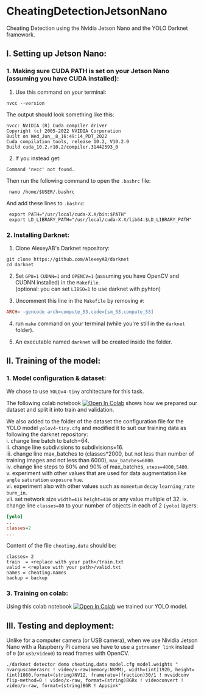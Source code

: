 # CheatingDetectionJetsonNano
Cheating Detection using the Nvidia Jetson Nano and the YOLO Darknet framework.


## I. Setting up Jetson Nano:
### 1. Making sure CUDA PATH is set on your Jetson Nano (assuming you have CUDA installed):
1. Use this command on your terminal:
```Shell
nvcc --version
```
   The output should look something like this:
```Shell
nvcc: NVIDIA (R) Cuda compiler driver
Copyright (c) 2005-2022 NVIDIA Corporation
Built on Wed_Jun__8_16:49:14_PDT_2022
Cuda compilation tools, release 10.2, V10.2.0
Build cuda_10.2.r10.2/compiler.31442593_0
```
2. If you instead get:
```Shell
Command 'nvcc' not found.
```
   Then run the following command to open the ```.bashrc``` file:
```Shell
 nano /home/$USER/.bashrc
```
And add these lines to ```.bashrc```:
```Vim
 export PATH="/usr/local/cuda-X.X/bin:$PATH"
 export LD_LIBRARY_PATH="/usr/local/cuda-X.X/lib64:$LD_LIBRARY_PATH"
```
### 2. Installing Darknet:
1. Clone AlexeyAB's Darknet repository:

```Shell
git clone https://github.com/AlexeyAB/darknet
cd darknet
```

2. Set ```GPU=1``` ```CUDNN=1``` and ```OPENCV=1``` (assuming you have OpenCV and CUDNN installed) in the ```Makefile```.  
   (optional: you can set ```LIBSO=1``` to use darknet with pyhton)

4. Uncomment this line in the ```Makefile``` by removing ```#```:
```Makefile
ARCH= -gencode arch=compute_53,code=[sm_53,compute_53]
```

4. run ```make``` command on your terminal (while you're still in the ```darknet``` folder).

5. An executable named ```darknet``` will be created inside the folder.

## II. Training of the model:
### 1. Model configuration & dataset:
We chose to use ```YOLOv4-tiny``` architecture for this task.  

The following colab notebook [![Open In Colab](https://colab.research.google.com/assets/colab-badge.svg)](https://colab.research.google.com/drive/1G188PEVGwdTbPvotCFRM_l2mluUhShwy#scrollTo=Xx5PnGZCz3fy/) shows how we prepared our dataset and split it into train and validation.  

We also added to the folder of the dataset the configuration file for the YOLO model ```yolov4-tiny.cfg``` and modified it to suit our training data as following the darknet repository:  
i. change line batch to batch=64.  
ii. change line subdivisions to subdivisions=16.  
iii. change line max_batches to (classes*2000, but not less than number of training images and not less than 6000), ```max_batches=6000```.  
iv. change line steps to 80% and 90% of max_batches, ```steps=4800,5400```.  
v. experiment with other values that are used for data augmentation like ```angle``` ```saturation``` ```exposure``` ```hue```.  
vi. experiment also with other values such as ```momentum``` ```decay``` ```learning_rate``` ```burn_in```.  
vii. set network size ```width=416``` ```height=416``` or any value multiple of 32.
ix. change line ```classes=80``` to your number of objects in each of 2 ```[yolo]``` layers:

```cfg
[yolo]
...
classes=2
...
```


Content of the file ```cheating.data``` should be:
```Vim
classes= 2
train  = <replace with your path>/train.txt
valid = <replace with your path>/valid.txt
names = cheating.names
backup = backup
```


### 3. Training on colab:
Using this colab notebook [![Open In Colab](https://colab.research.google.com/assets/colab-badge.svg)](https://colab.research.google.com/drive/1D4iJc1YrJQu-HGLapft7IjGYrwMHJVOH/) we trained our YOLO model.


## III. Testing and deployment:
Unlike for a computer camera (or USB camera), when we use Nividia Jetson Nano with a Raspberry Pi camera we have to use a ```gstreamer link``` instead of ```0``` (or ```usb/video0```) to read frames with OpenCV.

```Shell
./darknet detector demo cheating.data model.cfg model.weights " nvarguscamerasrc ! video/x-raw(memory:NVMM), width=(int)1920, height=(int)1080,format=(string)NV12, framerate=(fraction)30/1 ! nvvidconv flip-method=0 ! video/x-raw, format=(string)BGRx ! videoconvert ! video/x-raw, format=(string)BGR ! Appsink"
```

